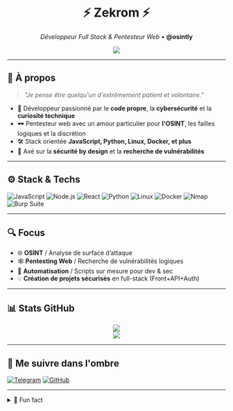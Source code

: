 <h1 align="center">⚡ Zekrom ⚡</h1>
<p align="center">
  <em>Développeur Full Stack & Pentesteur Web</em> • <strong>@osintly</strong>
</p>

<p align="center">
  <img src="https://readme-typing-svg.herokuapp.com?font=Fira+Code&size=22&pause=1000&color=00F5FF&center=true&vCenter=true&width=435&lines=Exploring+Code+and+Vulnerabilities;Full+Stack+%E2%9A%94%EF%B8%8FPentesting+Mindset;OSINT+is+Power" />
</p>

---

## 🧠 À propos

> *"Je pense être quelqu'un d'extrêmement patient et volontaire."*

- 👾 Développeur passionné par le **code propre**, la **cybersécurité** et la **curiosité technique**
- 🕶️ Pentesteur web avec un amour particulier pour **l'OSINT**, les failles logiques et la discrétion
- 🛠️ Stack orientée **JavaScript, Python, Linux, Docker, et plus**
- 🔐 Axé sur la **sécurité by design** et la **recherche de vulnérabilités**

---

## ⚙️ Stack & Techs

![JavaScript](https://img.shields.io/badge/-JavaScript-000?style=for-the-badge&logo=javascript)
![Node.js](https://img.shields.io/badge/-Node.js-000?style=for-the-badge&logo=node.js)
![React](https://img.shields.io/badge/-React-000?style=for-the-badge&logo=react)
![Python](https://img.shields.io/badge/-Python-000?style=for-the-badge&logo=python)
![Linux](https://img.shields.io/badge/-Linux-000?style=for-the-badge&logo=linux)
![Docker](https://img.shields.io/badge/-Docker-000?style=for-the-badge&logo=docker)
![Nmap](https://img.shields.io/badge/-Nmap-000?style=for-the-badge&logo=protonvpn)
![Burp Suite](https://img.shields.io/badge/-Burp%20Suite-000?style=for-the-badge&logo=OWASP)

---

## 🔍 Focus

- 🌐 **OSINT** / Analyse de surface d’attaque
- 🕸️ **Pentesting Web** / Recherche de vulnérabilités logiques
- 🔄 **Automatisation** / Scripts sur mesure pour dev & sec
- 💡 **Création de projets sécurisés** en full-stack (Front+API+Auth)

---

## 📊 Stats GitHub

<p align="center">
  <img src="https://github-readme-stats.vercel.app/api?username=osintly&theme=tokyonight&show_icons=true&hide_border=true" />
  <br/>
  <img src="https://github-readme-streak-stats.herokuapp.com/?user=ZekromDev&theme=tokyonight&hide_border=true" />
</p>

---

## 🧭 Me suivre dans l'ombre

[![Telegram](https://img.shields.io/badge/-Telegram-000?style=for-the-badge&logo=telegram)](https://t.me/csint0x)
[![GitHub](https://img.shields.io/badge/-GitHub-000?style=for-the-badge&logo=github)](https://github.com/osintly)

---

<details>
  <summary>🧩 Fun fact</summary>
  <blockquote>La patience n’est pas passive, c’est une forme d’action silencieuse.</blockquote>
</details>

